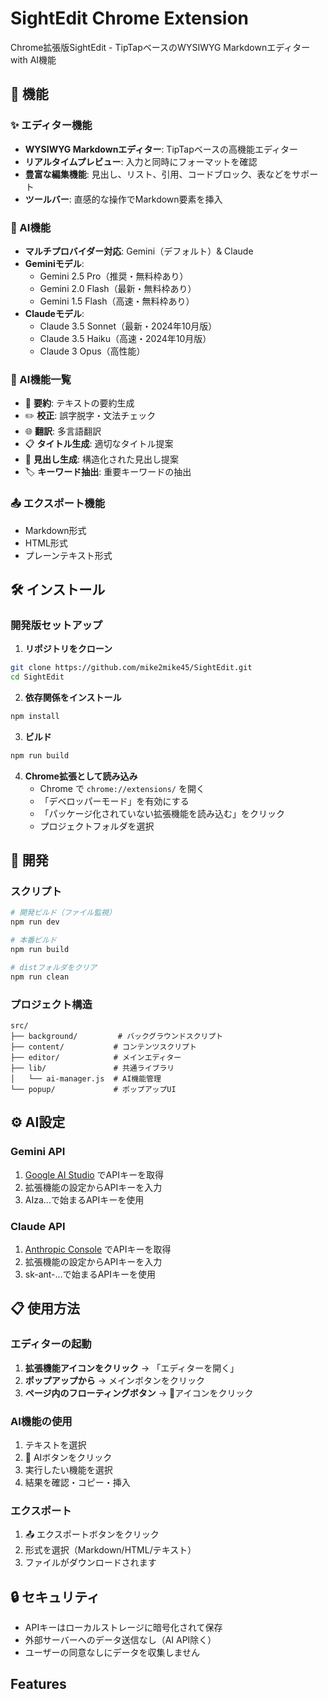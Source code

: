 # SightEdit Chrome Extension

Chrome拡張版SightEdit - TipTapベースのWYSIWYG Markdownエディター with AI機能

## 🚀 機能

### ✨ エディター機能
- **WYSIWYG Markdownエディター**: TipTapベースの高機能エディター
- **リアルタイムプレビュー**: 入力と同時にフォーマットを確認
- **豊富な編集機能**: 見出し、リスト、引用、コードブロック、表などをサポート
- **ツールバー**: 直感的な操作でMarkdown要素を挿入

### 🤖 AI機能
- **マルチプロバイダー対応**: Gemini（デフォルト）& Claude
- **Geminiモデル**:
  - Gemini 2.5 Pro（推奨・無料枠あり）
  - Gemini 2.0 Flash（最新・無料枠あり）
  - Gemini 1.5 Flash（高速・無料枠あり）
- **Claudeモデル**:
  - Claude 3.5 Sonnet（最新・2024年10月版）
  - Claude 3.5 Haiku（高速・2024年10月版）
  - Claude 3 Opus（高性能）

### 🎯 AI機能一覧
- 📝 **要約**: テキストの要約生成
- ✏️ **校正**: 誤字脱字・文法チェック
- 🌐 **翻訳**: 多言語翻訳
- 📋 **タイトル生成**: 適切なタイトル提案
- 📑 **見出し生成**: 構造化された見出し提案
- 🏷️ **キーワード抽出**: 重要キーワードの抽出

### 📤 エクスポート機能
- Markdown形式
- HTML形式
- プレーンテキスト形式

## 🛠️ インストール

### 開発版セットアップ

1. **リポジトリをクローン**
```bash
git clone https://github.com/mike2mike45/SightEdit.git
cd SightEdit
```

2. **依存関係をインストール**
```bash
npm install
```

3. **ビルド**
```bash
npm run build
```

4. **Chrome拡張として読み込み**
   - Chrome で `chrome://extensions/` を開く
   - 「デベロッパーモード」を有効にする
   - 「パッケージ化されていない拡張機能を読み込む」をクリック
   - プロジェクトフォルダを選択

## 🔧 開発

### スクリプト
```bash
# 開発ビルド（ファイル監視）
npm run dev

# 本番ビルド
npm run build

# distフォルダをクリア
npm run clean
```

### プロジェクト構造
```
src/
├── background/         # バックグラウンドスクリプト
├── content/           # コンテンツスクリプト
├── editor/            # メインエディター
├── lib/               # 共通ライブラリ
│   └── ai-manager.js  # AI機能管理
└── popup/             # ポップアップUI
```

## ⚙️ AI設定

### Gemini API
1. [Google AI Studio](https://aistudio.google.com/app/apikey) でAPIキーを取得
2. 拡張機能の設定からAPIキーを入力
3. AIza...で始まるAPIキーを使用

### Claude API
1. [Anthropic Console](https://console.anthropic.com/account/keys) でAPIキーを取得
2. 拡張機能の設定からAPIキーを入力
3. sk-ant-...で始まるAPIキーを使用

## 📋 使用方法

### エディターの起動
1. **拡張機能アイコンをクリック** → 「エディターを開く」
2. **ポップアップから** → メインボタンをクリック
3. **ページ内のフローティングボタン** → 📝アイコンをクリック

### AI機能の使用
1. テキストを選択
2. 🤖 AIボタンをクリック
3. 実行したい機能を選択
4. 結果を確認・コピー・挿入

### エクスポート
1. 📤 エクスポートボタンをクリック
2. 形式を選択（Markdown/HTML/テキスト）
3. ファイルがダウンロードされます

## 🔒 セキュリティ

- APIキーはローカルストレージに暗号化されて保存
- 外部サーバーへのデータ送信なし（AI API除く）
- ユーザーの同意なしにデータを収集しません

## Features


